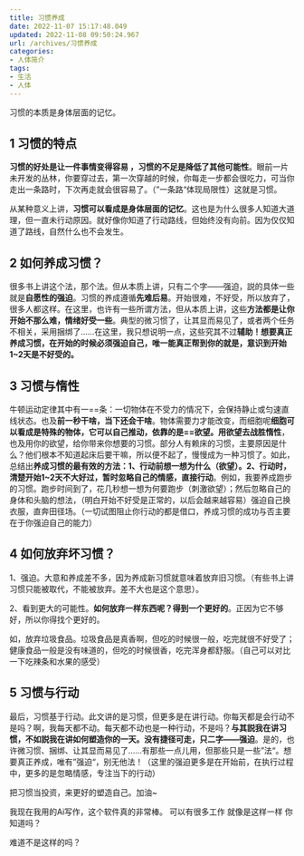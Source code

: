 ```yaml
---
title: 习惯养成
date: 2022-11-07 15:17:48.049
updated: 2022-11-08 09:50:24.967
url: /archives/习惯养成
categories: 
- 人体简介
tags: 
- 生活
- 人体
---
```


习惯的本质是身体层面的记忆。

## 1 习惯的特点

**习惯的好处是让一件事情变得容易 ，习惯的不足是降低了其他可能性**。眼前一片未开发的丛林，你要穿过去，第一次穿越的时候，你每走一步都会很吃力，可当你走出一条路时，下次再走就会很容易了。（”一条路“体现局限性）这就是习惯。

从某种意义上讲，**习惯可以看成是身体层面的记忆**。这也是为什么很多人知道大道理，但一直未行动原因。就好像你知道了行动路线，但始终没有向前。因为仅仅知道了路线，自然什么也不会发生。

## 2 如何养成习惯？

很多书上讲这个法，那个法。但从本质上讲，只有二个字——强迫，説的具体一些就是**自愿性的强迫**。习惯的养成遵循**先难后易**。开始很难，不好受，所以放弃了，很多人都这样。在这里，也许有一些所谓方法，但从本质上讲，这些**方法都是让你开始不那么难，情绪好受一些**。典型的微习惯了，让其显而易见了，或者两个任务不相关，采用捆绑了……在这里，我只想说明一点，这些究其不过**辅助！想要真正养成习惯，在开始的时候必须强迫自己，唯一能真正帮到你的就是，意识到开始1~2天是不好受的。**

## 3 习惯与惰性

牛顿运动定律其中有一==条：一切物体在不受力的情况下，会保持静止或匀速直线状态。也及**前一秒干啥，当下还会干啥**。物体需要力才能改变，而细胞呢**细胞可以看成是特殊的物体，它可以自己推动，依靠的是==欲望。用欲望去战胜惰性**，也及用你的欲望，给你带来你想要的习惯。部分人有赖床的习惯，主要原因是什么？他们根本不知道起床后要干嘛，所以便不起了，慢慢成为一种习惯了。如此，总结出**养成习惯的最有效的方法：1、行动前想一想为什么（欲望）。2、行动时，清楚开始1~2天不大好过，暂时忽略自己的情感，直接行动**。例如，我要养成跑步的习惯。跑步时间到了，花几秒想一想为何要跑步（刺激欲望）；然后忽略自己的身体和头脑的想法，（明白开始不好受是正常的，以后会越来越容易）强迫自己换衣服，直奔田径场。（一切试图阻止你行动的都是借口，养成习惯的成功与否主要在于你强迫自己的能力）

## 4 如何放弃坏习惯？

1、强迫。大意和养成差不多，因为养成新习惯就意味着放弃旧习惯。（有些书上讲习惯只能被取代，不能被放弃。差不大也是这个意思）。

2、看到更大的可能性。**如何放弃一样东西呢？得到一个更好的**。正因为它不够好，所以你得找个更好的。

如，放弃垃圾食品。垃圾食品是真香啊，但吃的时候很一般，吃完就很不好受了；健康食品一般是没有味道的，但吃的时候很香，吃完浑身都舒服。（自己可以对比一下吃辣条和水果的感受）

## 5 习惯与行动

最后，习惯基于行动。此文讲的是习惯，但更多是在讲行动。你每天都是会行动不是吗？啊，我每天都不动。每天都不动也是一种行动，不是吗？**与其説我在讲习惯，不如説我在讲如何塑造你的一天。没有捷径可走，只二字——强迫**。是的，也许微习惯、捆绑、让其显而易见了……有那些一点儿用，但那些只是一些”法“。想要真正养成，唯有”强迫“，别无他法！（这里的强迫更多是在开始前，在执行过程中，更多的是忽略情感，专注当下的行动）

把习惯当投资，来更好的塑造自己。加油~

我现在我用的Ai写作，这个软件真的非常棒。
可以有很多工作
就像是这样一样
你知道吗？

难道不是这样的吗？


